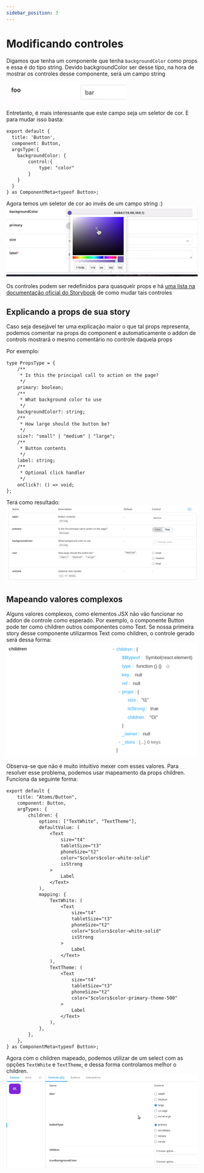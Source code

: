 ```yaml
---
sidebar_position: 3
---
```


# Modificando controles 


Digamos que tenha um componente que tenha `backgroundColor` como props e essa é do tipo string.
Devido backgroundColor ser desse tipo, na hora de mostrar os controles desse componente, será um campo string

![string field](./storybook.png)

Entretanto, é mais interessante que este campo seja um seletor de cor. E para mudar isso basta:
```tsx
export default {
  title: 'Button',
  component: Button,
  argsType:{
    backgroundColor: {
        control:{
            type: "color"
        }
    }
  }
} as ComponentMeta<typeof Button>;
```

Agora temos um seletor de cor ao invés de um campo string :)
![color field](./storybook-result.png)

Os controles podem ser redefinidos para quasqueir props e há [uma lista na documentação oficial do Storybook](https://storybook.js.org/docs/react/essentials/controls#annotation) de como mudar tais controles

## Explicando a props de sua story

Caso seja desejável ter uma explicação maior o que tal props representa, podemos comentar na props do component e automaticamente o addon de controls mostrará o mesmo comentário no controle daquela props

Por exemplo:
```tsx title="Component.tsx"
type PropsType = {
	/**
	 * Is this the principal call to action on the page?
	 */
	primary: boolean;
	/**
	 * What background color to use
	 */
	backgroundColor?: string;
	/**
	 * How large should the button be?
	 */
	size?: "small" | "medium" | "large";
	/**
	 * Button contents
	 */
	label: string;
	/**
	 * Optional click handler
	 */
	onClick?: () => void;
};
```
Terá como resultado:
![Props com melhor descrição](./propsWithBetterDescription.png)


## Mapeando valores complexos 

Alguns valores complexos, como elementos JSX não vão funcionar no addon de controle como esperado. 
Por exemplo, o componente Button pode ter como children outros componentes como Text.
Se nossa primeira story desse componente utilizarmos Text como children, o controle gerado será dessa forma:
![Controle children sem mapeamento](./childrenNoMap.png)

Observa-se que não é muito intuitivo mexer com esses valores.
Para resolver esse problema, podemos usar mapeamento da props children. Funciona da seguinte forma:

```tsx title="MyComponent.stories.tsx"
export default {
	title: "Atoms/Button",
	component: Button,
	argTypes: {
		children: {
			options: ["TextWhite", "TextTheme"],
			defaultValue: (
				<Text
					size="t4"
					tabletSize="t3"
					phoneSize="t2"
					color="$colors$color-white-solid"
					isStrong
				>
					Label
				</Text>
			),
			mapping: {
				TextWhite: (
					<Text
						size="t4"
						tabletSize="t3"
						phoneSize="t2"
						color="$colors$color-white-solid"
						isStrong
					>
						Label
					</Text>
				),
				TextTheme: (
					<Text
						size="t4"
						tabletSize="t3"
						phoneSize="t2"
						color="$colors$color-primary-theme-500"
					>
						Label
					</Text>
				),
			},
		},
	},
} as ComponentMeta<typeof Button>;
```

Agora com o children mapeado, podemos utilizar de um select com as opções `TextWhite` e `TextTheme`, e dessa forma controlamos melhor o children.
![Controle children com mapeamento](./childrenMapped.gif)

